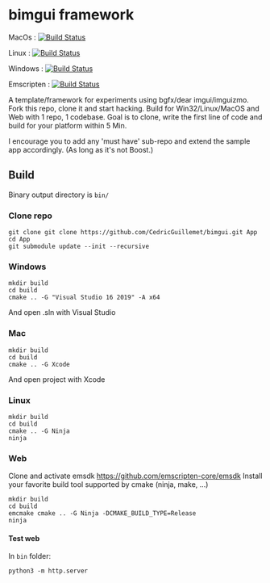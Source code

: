 # bimgui framework 

MacOs : [![Build Status](https://cedricguillemet.visualstudio.com/bimgui/_apis/build/status/CedricGuillemet.bimgui?branchName=main&jobName=macOS)](https://cedricguillemet.visualstudio.com/Imog3n/_build/latest?definitionId=3&branchName=main)

Linux : [![Build Status](https://cedricguillemet.visualstudio.com/bimgui/_apis/build/status/CedricGuillemet.bimgui?branchName=main&jobName=Ubuntu_Clang)](https://cedricguillemet.visualstudio.com/Imog3n/_build/latest?definitionId=3&branchName=main)

Windows : [![Build Status](https://cedricguillemet.visualstudio.com/bimgui/_apis/build/status/CedricGuillemet.bimgui?branchName=main&jobName=win32_x64)](https://cedricguillemet.visualstudio.com/Imog3n/_build/latest?definitionId=3&branchName=main)

Emscripten : [![Build Status](https://cedricguillemet.visualstudio.com/bimgui/_apis/build/status/CedricGuillemet.bimgui?branchName=main&jobName=Ubuntu_Emscripten)](https://cedricguillemet.visualstudio.com/Imog3n/_build/latest?definitionId=3&branchName=main)

A template/framework for experiments using bgfx/dear imgui/imguizmo.
Fork this repo, clone it and start hacking.
Build for Win32/Linux/MacOS and Web with 1 repo, 1 codebase.
Goal is to clone, write the first line of code and build for your platform within 5 Min.

I encourage you to add any 'must have' sub-repo and extend the sample app accordingly.
(As long as it's not Boost.)

## Build

Binary output directory is `bin/`

### Clone repo
```
git clone git clone https://github.com/CedricGuillemet/bimgui.git App
cd App
git submodule update --init --recursive
```

### Windows
```
mkdir build
cd build
cmake .. -G "Visual Studio 16 2019" -A x64
```
And open .sln with Visual Studio

### Mac
```
mkdir build
cd build
cmake .. -G Xcode
```

And open project with Xcode

### Linux
```
mkdir build
cd build
cmake .. -G Ninja
ninja
```

### Web

Clone and activate emsdk https://github.com/emscripten-core/emsdk
Install your favorite build tool supported by cmake (ninja, make, ...)
```
mkdir build
cd build
emcmake cmake .. -G Ninja -DCMAKE_BUILD_TYPE=Release
ninja
```
#### Test web

In `bin` folder:

```
python3 -m http.server
```